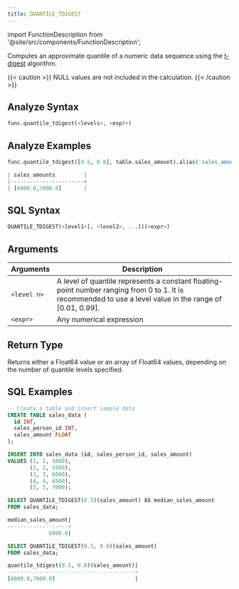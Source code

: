 ```yaml
---
title: QUANTILE_TDIGEST
---
```

import FunctionDescription from '@site/src/components/FunctionDescription';

<FunctionDescription description="Introduced or updated: v1.2.41"/>

Computes an approximate quantile of a numeric data sequence using the [t-digest](https://github.com/tdunning/t-digest/blob/master/docs/t-digest-paper/histo.pdf) algorithm.

{{< caution >}}
NULL values are not included in the calculation.
{{< /caution >}}

## Analyze Syntax

```python
func.quantile_tdigest(<levels>, <expr>)
```

## Analyze Examples
```python
func.quantile_tdigest([0.5, 0.8], table.sales_amount).alias('sales_amounts')

| sales_amounts         |
|-----------------------+
| [6000.0,7000.0]       |
```

## SQL Syntax

```sql
QUANTILE_TDIGEST(<level1>[, <level2>, ...])(<expr>)
```

## Arguments

| Arguments   | Description                                                                                                                                     |
|-------------|-------------------------------------------------------------------------------------------------------------------------------------------------|
| `<level n>` | A level of quantile represents a constant floating-point number ranging from 0 to 1. It is recommended to use a level value in the range of [0.01, 0.99].   |
| `<expr>`    | Any numerical expression                                                                                                                        |

## Return Type

Returns either a Float64 value or an array of Float64 values, depending on the number of quantile levels specified.

## SQL Examples

```sql
-- Create a table and insert sample data
CREATE TABLE sales_data (
  id INT,
  sales_person_id INT,
  sales_amount FLOAT
);

INSERT INTO sales_data (id, sales_person_id, sales_amount)
VALUES (1, 1, 5000),
       (2, 2, 5500),
       (3, 3, 6000),
       (4, 4, 6500),
       (5, 5, 7000);

SELECT QUANTILE_TDIGEST(0.5)(sales_amount) AS median_sales_amount
FROM sales_data;

median_sales_amount|
-------------------+
             6000.0|

SELECT QUANTILE_TDIGEST(0.5, 0.8)(sales_amount)
FROM sales_data;

quantile_tdigest(0.5, 0.8)(sales_amount)|
----------------------------------------+
[6000.0,7000.0]                         |
```
